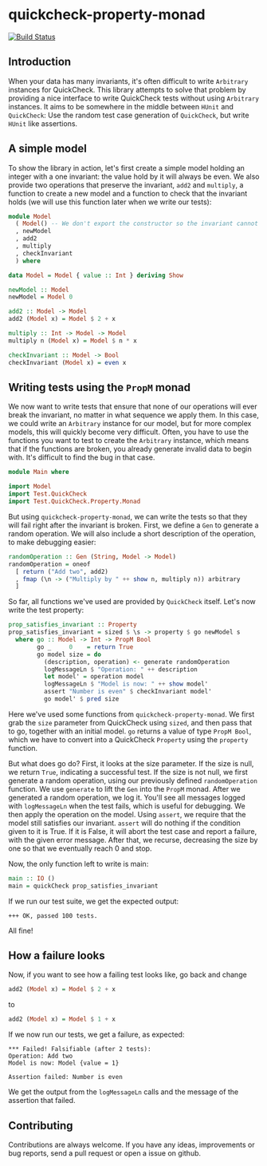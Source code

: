 # quickcheck-property-monad

[![Build Status](https://secure.travis-ci.org/bennofs/quickcheck-property-monad.png?branch=master)](http://travis-ci.org/bennofs/quickcheck-property-monad)

## Introduction

When your data has many invariants, it's often difficult to write `Arbitrary` instances for QuickCheck. This library attempts to solve that
problem by providing a nice interface to write QuickCheck tests without using `Arbitrary` instances. It aims to be somewhere in the middle between
`HUnit` and `QuickCheck`: Use the random test case generation of `QuickCheck`, but write `HUnit` like assertions.

## A simple model

To show the library in action, let's first create a simple model holding an integer with a one invariant: the value hold by it will always be even.
We also provide two operations that preserve the invariant, `add2` and `multiply`, a function to create a new model and a function to check that the
invariant holds (we will use this function later when we write our tests):

```haskell
module Model
  ( Model() -- We don't export the constructor so the invariant cannot be broken.
  , newModel
  , add2
  , multiply
  , checkInvariant
  ) where

data Model = Model { value :: Int } deriving Show

newModel :: Model
newModel = Model 0

add2 :: Model -> Model
add2 (Model x) = Model $ 2 + x

multiply :: Int -> Model -> Model
multiply n (Model x) = Model $ n * x

checkInvariant :: Model -> Bool
checkInvariant (Model x) = even x
```

## Writing tests using the `PropM` monad

We now want to write tests that ensure that none of our operations will ever break the invariant, no matter in what sequence we apply them. In this case, we could
write an `Arbitrary` instance for our model, but for more complex models, this will quickly become very difficult. Often, you have to use the functions you want to test
to create the `Arbitrary` instance, which means that if the functions are broken, you already generate invalid data to begin with. It's difficult to find the bug in that case.

```haskell
module Main where

import Model
import Test.QuickCheck
import Test.QuickCheck.Property.Monad
```

But using `quickcheck-property-monad`, we can write the tests so that they will fail right after the invariant is broken. First, we define a `Gen` to generate a random
operation. We will also include a short description of the operation, to make debugging easier:

```haskell
randomOperation :: Gen (String, Model -> Model)
randomOperation = oneof
  [ return ("Add two", add2)
  , fmap (\n -> ("Multiply by " ++ show n, multiply n)) arbitrary
  ]
```

So far, all functions we've used are provided by `QuickCheck` itself. Let's now write the test property:

```haskell
prop_satisfies_invariant :: Property
prop_satisfies_invariant = sized $ \s -> property $ go newModel s
  where go :: Model -> Int -> PropM Bool
        go _     0    = return True
        go model size = do
          (description, operation) <- generate randomOperation
          logMessageLn $ "Operation: " ++ description
          let model' = operation model
          logMessageLn $ "Model is now: " ++ show model'
          assert "Number is even" $ checkInvariant model'
          go model' $ pred size
```

Here we've used some functions from `quickcheck-property-monad`. We first grab the `size` parameter from QuickCheck using `sized`, and then
pass that to go, together with an initial model. `go` returns a value of type `PropM Bool`, which we have to convert into a QuickCheck `Property`
using the `property` function.

But what does go do? First, it looks at the size parameter. If the size is null, we return `True`, indicating a successful test. If the size is not
null, we first generate a random operation, using our previously defined `randomOperation` function. We use `generate` to lift the `Gen` into the `PropM`
monad. After we generated a random operation, we log it. You'll see all messages logged with `logMessageLn` when the test fails, which is useful for
debugging. We then apply the operation on the model. Using `assert`, we require that the model still satisfies our invariant. `assert` will do nothing
if the condition given to it is True. If it is False, it will abort the test case and report a failure, with the given error message. After that, we recurse,
decreasing the size by one so that we eventually reach 0 and stop.

Now, the only function left to write is main:

```haskell
main :: IO ()
main = quickCheck prop_satisfies_invariant
```

If we run our test suite, we get the expected output:

```
+++ OK, passed 100 tests.
```

All fine!

## How a failure looks

Now, if you want to see how a failing test looks like, go back and change

```haskell
add2 (Model x) = Model $ 2 + x
```

to

```haskell
add2 (Model x) = Model $ 1 + x
```

If we now run our tests, we get a failure, as expected:

    *** Failed! Falsifiable (after 2 tests): 
    Operation: Add two
    Model is now: Model {value = 1}

    Assertion failed: Number is even

We get the output from the `logMessageLn` calls and the message of the assertion that failed.

## Contributing

Contributions are always welcome. If you have any ideas, improvements or bug reports,
send a pull request or open a issue on github.
